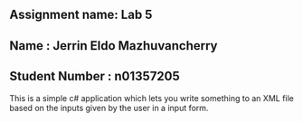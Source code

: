 ## Assignment name: Lab 5
## Name : Jerrin Eldo Mazhuvancherry
## Student Number : n01357205

This is a simple c# application which lets you write something to an XML file based on the inputs given by the user in a input form.